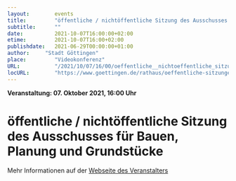 ```yaml
---
layout:        events
title:         "öffentliche / nichtöffentliche Sitzung des Ausschusses für Bauen, Planung und Grundstücke"
subtitle:      ""
date:          2021-10-07T16:00:00+02:00
etime:         2021-10-07T16:00+02:00
publishdate:   2021-06-29T00:00:00+01:00
author:     "Stadt Göttingen"
place:         "Videokonferenz"
URL:           "/2021/10/07/16/00/oeffentliche__nichtoeffentliche_sitzung_des_ausschusses_fuer_bauen_planung_und_grundstuecke"
locURL:        "https://www.goettingen.de/rathaus/oeffentliche-sitzungen.html"
---
```


**Veranstaltung: 07. Oktober 2021, 16:00 Uhr**

öffentliche / nichtöffentliche Sitzung des Ausschusses für Bauen, Planung und Grundstücke
===========



Mehr Informationen auf der [Webseite des Veranstalters](https://www.goettingen.de/rathaus/oeffentliche-sitzungen.html)
